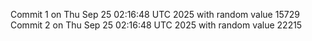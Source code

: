 Commit 1 on Thu Sep 25 02:16:48 UTC 2025 with random value 15729
Commit 2 on Thu Sep 25 02:16:48 UTC 2025 with random value 22215
